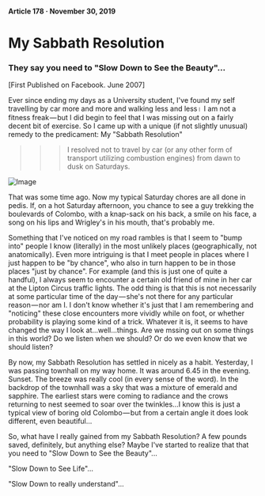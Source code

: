 #### Article 178 · November 30, 2019

# My Sabbath Resolution

### They say you need to "Slow Down to See the Beauty"...

[First Published on Facebook. June 2007]

Ever since ending my days as a University student, I've found my self travelling by car more and more and walking less and less। I am not a fitness freak — but I did begin to feel that I was missing out on a fairly decent bit of exercise. So I came up with a unique (if not slightly unusual) remedy to the predicament: My "Sabbath Resolution"

>>> I resolved not to travel by car (or any other form of transport utilizing combustion engines) from dawn to dusk on Saturdays.

![Image](https://cdn-images-1.medium.com/max/800/1*PdYDBh6MYf6DeMJsj1C9-w.jpeg)

That was some time ago. Now my typical Saturday chores are all done in pedis. If, on a hot Saturday afternoon, you chance to see a guy trekking the boulevards of Colombo, with a knap-sack on his back, a smile on his face, a song on his lips and Wrigley's in his mouth, that's probably me.

Something that I've noticed on my road rambles is that I seem to "bump into" people I know (literally) in the most unlikely places (geographically, not anatomically). Even more intriguing is that I meet people in places where I just happen to be "by chance", who also in turn happen to be in those places "just by chance". For example (and this is just one of quite a handful), I always seem to encounter a certain old friend of mine in her car at the Lipton Circus traffic lights. The odd thing is that this is not necessarily at some particular time of the day — she's not there for any particular reason — nor am I. I don't know whether it's just that I am remembering and "noticing" these close encounters more vividly while on foot, or whether probability is playing some kind of a trick. Whatever it is, it seems to have changed the way I look at...well...things. Are we mssing out on some things in this world? Do we listen when we should? Or do we even know that we should listen?

By now, my Sabbath Resolution has settled in nicely as a habit. Yesterday, I was passing townhall on my way home. It was around 6.45 in the evening. Sunset. The breeze was really cool (in every sense of the word). In the backdrop of the townhall was a sky that was a mixture of emerald and sapphire. The earliest stars were coming to radiance and the crows returning to nest seemed to soar over the twinkles...I know this is just a typical view of boring old Colombo — but from a certain angle it does look different, even beautiful...

So, what have I really gained from my Sabbath Resolution? A few pounds saved, definitely, but anything else? Maybe I've started to realize that that you need to "Slow Down to See the Beauty"...

"Slow Down to See Life"...

"Slow Down to really understand"...